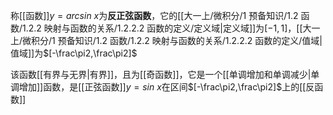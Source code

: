 称[[函数]]$y=arcsin\ x$为**反正弦函数**，它的[[大一上/微积分/1 预备知识/1.2 函数/1.2.2 映射与函数的关系/1.2.2.2 函数的定义/定义域|定义域]]为$[-1,1]$，[[大一上/微积分/1 预备知识/1.2 函数/1.2.2 映射与函数的关系/1.2.2.2 函数的定义/值域|值域]]为$[-\frac\pi2,\frac\pi2]$

该函数[[有界与无界|有界]]，且为[[奇函数]]，它是一个[[单调增加和单调减少|单调增加]]函数，是[[正弦函数]]$y=sin\ x$在区间$[-\frac\pi2,\frac\pi2]$上的[[反函数]]